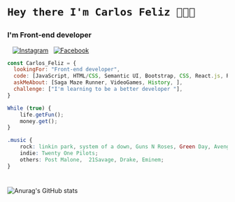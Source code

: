 # <p style="font-family:italic">`Hey there I'm Carlos Feliz 😬😬😬` </p>

### <p>I'm Front-end developer</p>


&nbsp;&nbsp;
 <a href="https://www.instagram.com/feeliz_69/?hl=es-la" target="_blank"><img alt="Instagram" src="https://img.shields.io/badge/<Carlos Feliz>-%23E4405F.svg?style=for-the-badge&logo=Instagram&logoColor=white"/></a>&nbsp;&nbsp;
<a href="https://www.facebook.com/carlosDwayner" target="_blank"><img alt="Facebook" src="https://img.shields.io/badge/Facebook-%231877F2.svg?style=for-the-badge&logo=Facebook&logoColor=white"/></a>

```javascript
const Carlos_Feliz = {
  lookingFor: "Front-end developer",
  code: [JavaScript, HTML/CSS, Semantic UI, Bootstrap, CSS, React.js, Redux, Sass, Next.js],
  askMeAbout: [Saga Maze Runner, VideoGames, History, ],
  challenge: ["I'm learning to be a better developer "],
}
```


```javascript
While (true) {
    life.getFun();
    money.get();
}
```
```css
.music {
    rock: linkin park, system of a down, Guns N Roses, Green Day, Avenged Sevenfold;
    indie: Twenty One Pilots;
    others: Post Malone,  21Savage, Drake, Eminem;
}

```


#

![Anurag's GitHub stats](https://github-readme-stats.vercel.app/api?username=CarlosE-Feliz&show_icons=true&theme=radical) 








